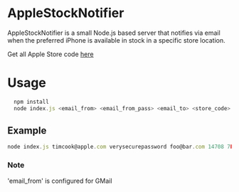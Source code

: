 # AppleStockNotifier
AppleStockNotifier is a small Node.js based server that notifies via email when the preferred iPhone is available in stock in a specific store location.

Get all Apple Store code [here](http://www.istocknow.com/live)

# Usage

```Javascript
  npm install
  node index.js <email_from> <email_from_pass> <email_to> <store_code> <iPhone_model> <color> <capacity>
```

## Example

```Javascript
node index.js timcook@apple.com verysecurepassword foo@bar.com 14708 7Plus Black 128GB
```
### Note
'email_from' is configured for GMail
